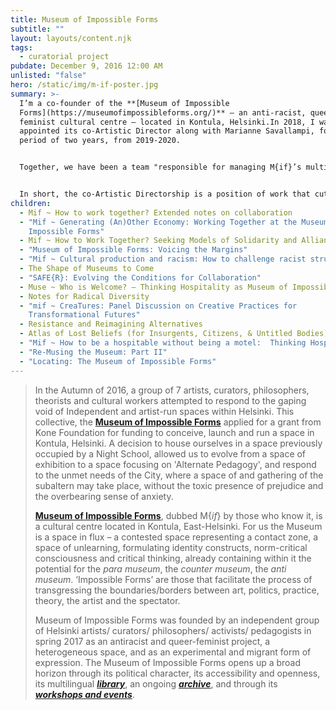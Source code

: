 ```yaml
---
title: Museum of Impossible Forms
subtitle: ""
layout: layouts/content.njk
tags:
  - curatorial project
pubdate: December 9, 2016 12:00 AM
unlisted: "false"
hero: /static/img/m-if-poster.jpg
summary: >-
  I’m a co-founder of the **[Museum of Impossible
  Forms](https://museumofimpossibleforms.org/)** – an anti-racist, queer
  feminist cultural centre – located in Kontula, Helsinki.In 2018, I was
  appointed its co-Artistic Director along with Marianne Savallampi, for a
  period of two years, from 2019-2020.


  Together, we have been a team "responsible for managing M{if}’s multilingual library and its ongoing archive, as well as the overall programming – including curating workshops and events, making coffee, maintaining the space and its day-to-day functioning, liaising with invited artists and performers, offering technical and documentation support, as well as managing finances and accounts”.


  In short, the co-Artistic Directorship is a position of work that cuts through multiple strata of infrastructural praxis, and as such, is a consolidated set of roles that normally (within an institutional setting) would be distributed through a hierarchical framework. Through multi-layered, recurrent work, we have aimed to create a space and ethos that facilitates the conditions for making significant interventions through cinema, performance, music, spoken word, visual arts, and activism based practices, discourses, and pedagogies.
children:
  - Mif ~ How to work together? Extended notes on collaboration
  - "Mif ~ Generating (An)Other Economy: Working Together at the Museum of
    Impossible Forms"
  - Mif ~ How to Work Together? Seeking Models of Solidarity and Alliance
  - "Museum of Impossible Forms: Voicing the Margins"
  - "Mif ~ Cultural production and racism: How to challenge racist structures"
  - The Shape of Museums to Come
  - "SAFE{R}: Evolving the Conditions for Collaboration"
  - Muse ~ Who is Welcome? – Thinking Hospitality as Museum of Impossible Forms
  - Notes for Radical Diversity
  - "mif ~ CreaTures: Panel Discussion on Creative Practices for
    Transformational Futures"
  - Resistance and Reimagining Alternatives
  - Atlas of Lost Beliefs (for Insurgents, Citizens, & Untitled Bodies)
  - "Mif ~ How to be a hospitable without being a motel:  Thinking Hospitalities"
  - "Re-Musing the Museum: Part II"
  - "Locating: The Museum of Impossible Forms"
---
```

> In the Autumn of 2016, a group of 7 artists, curators, philosophers, theorists and cultural workers attempted to respond to the gaping void of Independent and artist-run spaces within Helsinki. This collective, the **[Museum of Impossible Forms](https://museumofimpossibleforms.org/)** applied for a grant from Kone Foundation for funding to conceive, launch and run a space in Kontula, Helsinki. A decision to house ourselves in a space previously occupied by a Night School, allowed us to evolve from a space of exhibition to a space focusing on 'Alternate Pedagogy', and respond to the unmet needs of the City, where a space of and gathering of the subaltern may take place, without the toxic presence of prejudice and the overbearing sense of anxiety.
>
> **[Museum of Impossible Forms](https://museumofimpossibleforms.org/)**, dubbed M{*if*} by those who know it, is a cultural centre located in Kontula, East-Helsinki. For us the Museum is a space in flux – a contested space representing a contact zone, a space of unlearning, formulating identity constructs, norm-critical consciousness and critical thinking, already containing within it the potential for the *para museum*, the *counter museum*, the *anti museum*. ‘Impossible Forms’ are those that facilitate the process of transgressing the boundaries/borders between art, politics, practice, theory, the artist and the spectator.
>
> Museum of Impossible Forms was founded by an independent group of Helsinki artists/ curators/ philosophers/ activists/ pedagogists in spring 2017 as an antiracist and queer-feminist project, a heterogeneous space, and as an experimental and migrant form of expression. The Museum of Impossible Forms opens up a broad horizon through its political character, its accessibility and openness, its multilingual ***[library](https://museumofimpossibleforms.org/library)***, an ongoing ***[archive](https://museumofimpossibleforms.org/archives)***, and through its ***[workshops and events](https://museumofimpossibleforms.org/events)***.